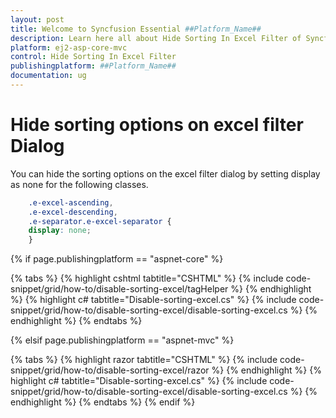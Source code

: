 ```yaml
---
layout: post
title: Welcome to Syncfusion Essential ##Platform_Name##
description: Learn here all about Hide Sorting In Excel Filter of Syncfusion Essential ##Platform_Name## widgets based on HTML5 and jQuery.
platform: ej2-asp-core-mvc
control: Hide Sorting In Excel Filter
publishingplatform: ##Platform_Name##
documentation: ug
---
```



# Hide sorting options on excel filter Dialog

You can hide the sorting options on the excel filter dialog by setting display as none for the following classes.

```css
    .e-excel-ascending,
    .e-excel-descending,
    .e-separator.e-excel-separator {
    display: none;
    }
```

{% if page.publishingplatform == "aspnet-core" %}

{% tabs %}
{% highlight cshtml tabtitle="CSHTML" %}
{% include code-snippet/grid/how-to/disable-sorting-excel/tagHelper %}
{% endhighlight %}
{% highlight c# tabtitle="Disable-sorting-excel.cs" %}
{% include code-snippet/grid/how-to/disable-sorting-excel/disable-sorting-excel.cs %}
{% endhighlight %}
{% endtabs %}

{% elsif page.publishingplatform == "aspnet-mvc" %}

{% tabs %}
{% highlight razor tabtitle="CSHTML" %}
{% include code-snippet/grid/how-to/disable-sorting-excel/razor %}
{% endhighlight %}
{% highlight c# tabtitle="Disable-sorting-excel.cs" %}
{% include code-snippet/grid/how-to/disable-sorting-excel/disable-sorting-excel.cs %}
{% endhighlight %}
{% endtabs %}
{% endif %}


